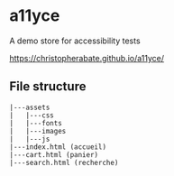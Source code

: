 # a11yce
A demo store for accessibility tests

https://christopherabate.github.io/a11yce/

## File structure
```
|---assets
|   |---css
|   |---fonts
|   |---images
|   |---js
|---index.html (accueil)
|---cart.html (panier)
|---search.html (recherche)
```
